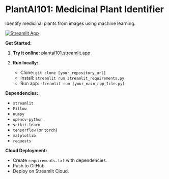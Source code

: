# PlantAI101: Medicinal Plant Identifier

Identify medicinal plants from images using machine learning.

[![Streamlit App](https://img.shields.io/badge/Streamlit%20App-Live-brightgreen)](https://plantai101.streamlit.app/)

**Get Started:**

1.  **Try it online:** [plantai101.streamlit.app](https://plantai101.streamlit.app/)

2.  **Run locally:**

    * Clone: `git clone [your_repository_url]`
    * Install: `streamlit run streamlit_requirements.py`
    * Run app: `streamlit run [your_main_app_file.py]`

**Dependencies:**

* `streamlit`
* `Pillow`
* `numpy`
* `opencv-python`
* `scikit-learn`
* `tensorflow` (or `torch`)
* `matplotlib`
* `requests`

**Cloud Deployment:**

* Create `requirements.txt` with dependencies.
* Push to GitHub.
* Deploy on Streamlit Cloud.